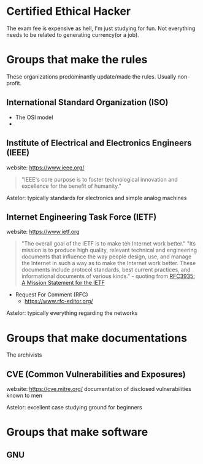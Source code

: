 # Certified Ethical Hacker
The exam fee is expensive as hell, I'm just studying for fun.
Not everything needs to be related to generating currency(or a job).


# Groups that make the rules
These organizations predominantly update/made the rules.
Usually non-profit.

## International Standard Organization (ISO)
- The OSI model
- 
## Institute of Electrical and Electronics Engineers (IEEE)
website: https://www.ieee.org/
> "IEEE's core purpose is to foster technological innovation and excellence for the benefit of humanity."

Astelor: typically standards for electronics and simple analog machines

## Internet Engineering Task Force (IETF)
website: https://www.ietf.org

> "The overall goal of the IETF is to make teh Internet work better."
> "Its mission is to produce high quality, relevant technical and engineering documents that influence the way people design, use, and manage the Internet in such a way as to make the Internet work better. These documents include protocol standards, best current practices, and informational documents of various kinds." - quoting from [RFC3935: A Mission Statement for the IETF](https://www.rfc-editor.org/rfc/rfc3935)

- Request For Comment (RFC)
  - https://www.rfc-editor.org/

Astelor: typically everything regarding the networks

# Groups that make documentations
The archivists

## CVE (Common Vulnerabilities and Exposures)
website: https://cve.mitre.org/
documentation of disclosed vulnerabilities known to men

Astelor: excellent case studying ground for beginners

# Groups that make software

## GNU